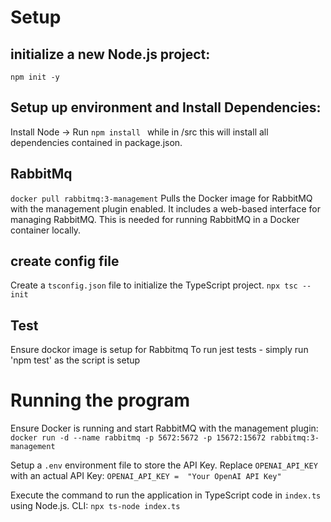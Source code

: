 # Setup
## initialize a new Node.js project:
`npm init -y`

## Setup up environment and Install Dependencies:
Install Node -> Run `npm install ` while in /src this will install all dependencies contained in package.json.

## RabbitMq
`docker pull rabbitmq:3-management`
Pulls the Docker image for RabbitMQ with the management plugin enabled. It includes a web-based interface for managing RabbitMQ. This is needed for running RabbitMQ in a Docker container locally.

## create config file

Create a `tsconfig.json` file to initialize the TypeScript project.
`npx tsc --init`

## Test
Ensure dockor image is setup for Rabbitmq
To run jest tests - simply run 'npm test' as the script is setup

# Running the program
Ensure Docker is running and start RabbitMQ with the management plugin:
`docker run -d --name rabbitmq -p 5672:5672 -p 15672:15672 rabbitmq:3-management`

Setup a `.env` environment file to store the API Key. Replace `OPENAI_API_KEY` with an actual API Key:
`OPENAI_API_KEY =  "Your OpenAI API Key"`

Execute the command to run the application in TypeScript code in `index.ts` using Node.js.
CLI: `npx ts-node index.ts`
